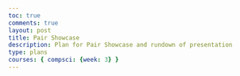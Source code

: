 ```yaml
---
toc: true
comments: true
layout: post
title: Pair Showcase
description: Plan for Pair Showcase and rundown of presentation
type: plans
courses: { compsci: {week: 3} }
---
```


<link rel = "stylesheet" href="index.css">


